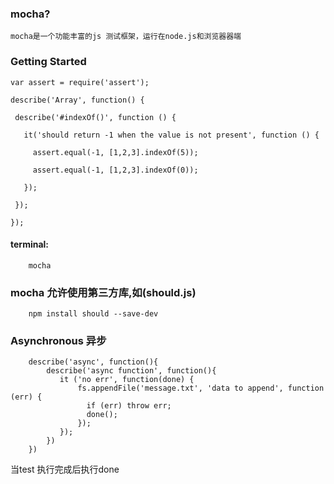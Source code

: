 ### mocha?
    mocha是一个功能丰富的js 测试框架，运行在node.js和浏览器器端

### Getting Started

    var assert = require('assert');

    describe('Array', function() {

     describe('#indexOf()', function () {

       it('should return -1 when the value is not present', function () {

         assert.equal(-1, [1,2,3].indexOf(5));

         assert.equal(-1, [1,2,3].indexOf(0));

       });

     });

    });

#### terminal:

```
    mocha
```

### mocha 允许使用第三方库,如(should.js)


```
    npm install should --save-dev
```

### Asynchronous 异步

```
    describe('async', function(){
        describe('async function', function(){
           it ('no err', function(done) {
               fs.appendFile('message.txt', 'data to append', function (err) {
                 if (err) throw err;
                 done();
               });
           });
        })
    })
```

当test 执行完成后执行done







